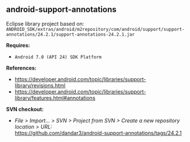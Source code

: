 ## android-support-annotations

Eclipse library project based on:<br/>
`ANDROID_SDK/extras/android/m2repository/com/android/support/support-annotations/24.2.1/support-annotations-24.2.1.jar`

**Requires:**
- `Android 7.0 (API 24) SDK Platform`

**References:**
- https://developer.android.com/topic/libraries/support-library/revisions.html
- https://developer.android.com/topic/libraries/support-library/features.html#annotations

**SVN checkout:**
- _File > Import... > SVN > Project from SVN > Create a new repository location > URL:_<br/>
  https://github.com/dandar3/android-support-annotations/tags/24.2.1